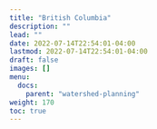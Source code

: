 ```yaml
---
title: "British Columbia"
description: ""
lead: ""
date: 2022-07-14T22:54:01-04:00
lastmod: 2022-07-14T22:54:01-04:00
draft: false
images: []
menu:
  docs:
    parent: "watershed-planning"
weight: 170
toc: true
---
```

